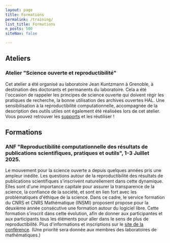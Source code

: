 ```yaml
---
layout: page
title: Formations
permalink: /training/
list_title: Formations
n_posts: 500
siteNav: false

---
```



## Ateliers
### Atelier "Science ouverte et reproductibilité"
Cet atelier a été organisé au laboratoire Jean Kuntzmann à Grenoble, à destination
des doctorants et permanents du laboratoire. Cela a été l'occasion de rappeler
les principes de science ouverte qui doivent régir les pratiques de recherche,
la bonne utilisation des archives ouvertes HAL. Une sensibilisation à la reproductibilité computationnelle, accompagnée de la description des outils utiles ont également été réalisées lors de cet atelier.
Vous pouvez retrouver les [supports](https://scalde.gricad-pages.univ-grenoble-alpes.fr/web/atelier-recherche-reproductible-et-science-ouverte.html#atelier-recherche-reproductible-et-science-ouverte) et les réutiliser !


## Formations
### ANF "Reproductibilité computationnelle des résultats de publications scientifiques, pratiques et outils", 1-3 Juillet 2025.
Le mouvement pour la science ouverte a depuis quelques années pris une ampleur inédite. Les questions autour de la reproductibilité des résultats de publications scientifiques s'inscrivent naturellement dans cette dynamique. Elles sont d'une importance capitale pour assurer la transparence de la science, la confiance de la société, et sont en lien fort avec les problématiques d'éthique de la science. Dans ce cadre, le service formation du CNRS et CNRS Mathématique (INSMI) proposent propose pour la deuxième année consécutive une formation autour du logiciel libre.
Cette formation s'inscrit dans cette évolution, afin de donner aux participantes et aux participants tous les éléments pour aller dans le sens de plus de reproductibilité.
Plus d'informations et inscriptions sur le [site de la conférence](https://replications.sciencesconf.org/).
(Une priorité sera donnée aux membres des laboratoires de mathématiques.)
